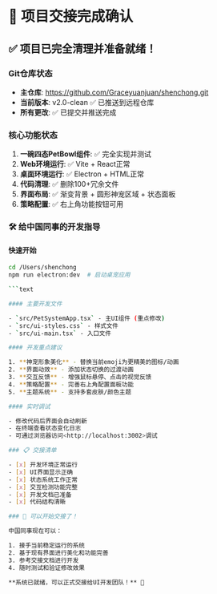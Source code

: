 # 🎉 项目交接完成确认

## ✅ 项目已完全清理并准备就绪！

### Git仓库状态
- **主仓库**: https://github.com/Graceyuanjuan/shenchong.git
- **当前版本**: v2.0-clean ✅ 已推送到远程仓库
- **所有更改**: ✅ 已提交并推送完成

### 核心功能状态
1. **一碗四态PetBowl组件**: ✅ 完全实现并测试
2. **Web环境运行**: ✅ Vite + React正常
3. **桌面环境运行**: ✅ Electron + HTML正常
4. **代码清理**: ✅ 删除100+冗余文件
5. **界面布局**: ✅ 渐变背景 + 圆形神宠区域 + 状态面板
6. **策略配置**: ✅ 右上角功能按钮可用

### 🛠️ 给中国同事的开发指导

#### 快速开始

```bash
cd /Users/shenchong
npm run electron:dev  # 启动桌宠应用

```text

#### 主要开发文件

- `src/PetSystemApp.tsx` - 主UI组件 (重点修改)
- `src/ui-styles.css` - 样式文件
- `src/ui-main.tsx` - 入口文件

#### 开发重点建议

1. **神宠形象美化** - 替换当前emoji为更精美的图标/动画
2. **界面动效** - 添加状态切换的过渡动画
3. **交互反馈** - 增强鼠标悬停、点击的视觉反馈
4. **策略配置** - 完善右上角配置面板功能
5. **主题系统** - 支持多套皮肤/颜色主题

#### 实时调试

- 修改代码后界面会自动刷新
- 在终端查看状态变化日志
- 可通过浏览器访问<http://localhost:3002>调试

### 📋 交接清单

- [x] 开发环境正常运行
- [x] UI界面显示正确
- [x] 状态系统工作正常
- [x] 交互检测功能完整
- [x] 开发文档已准备
- [x] 代码结构清晰

### 🚀 可以开始交接了！

中国同事现在可以：

1. 接手当前稳定运行的系统
2. 基于现有界面进行美化和功能完善
3. 参考交接文档进行开发
4. 随时测试和验证修改效果

**系统已就绪，可以正式交接给UI开发团队！** 🎯
